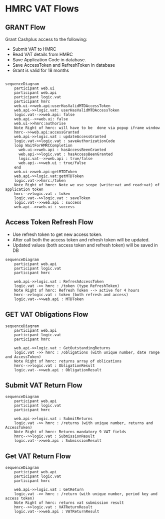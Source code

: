 # HMRC VAT Flows


## GRANT Flow
Grant Cashplus access to the following:
* Submit VAT to HMRC
* Read VAT details from HMRC
* Save Application Code in database.
* Save AccessToken and RefreshToken in database
* Grant is valid for 18 months


```mermaid

sequenceDiagram
    participant web.ui
    participant web.api
    participant logic.vat
    participant hmrc
    web.ui->>web.api:userHasValidMTDAccessToken
    web.api->>logic.vat: userHasValidMTDAccessToken
    logic.vat-->>web.api: false
    web.api-->>web.ui: false
    web.ui->>hmrc:authorise
    Note Right of hmrc: will have to be  done via popup iframe window
    hmrc-->>web.api:accessGranted
    web.api->>logic.vat : updateAccessGranted
    logic.vat->>logic.vat : saveAuthorizationCode
    loop WaitForHMRCCompletion
      web.ui->>web.api : hasAccessBeenGranted
      web.api->>logic.vat : hasAccessBeenGranted
      logic.vat-->>web.api : true/false
      web.api-->>web.ui : true/false
    end 
    web.ui->>web.api:getMTDToken
    web.api->>logic.vat:getMTDToken
    logic.vat->>hmrc:/token
    Note Right of hmrc: Note we use scope (write:vat and read:vat) of application token
    hmrc-->>logic.vat : token
    logic.vat-->>logic.vat : saveToken
    logic.vat-->>web.api : success
    web.api-->>web.ui : success

```

## Access Token Refresh Flow
* Use refresh token to get new access token.
* After call both the access token and refresh token will be updated.
* Updated values (both access token and refresh token) will be saved in DB


```mermaid
sequenceDiagram
    participant web.api
    participant logic.vat
    participant hmrc

    web.api->>logic.vat : RefreshAccessToken
    logic.vat ->> hmrc : /token (type RefreshToken)
    Note Right of hmrc: Refresh Token --> active for 4 hours
    hmrc-->>logic.vat : token (both refresh and access)
    logic.vat-->>web.api : MTDToken
```

## GET VAT Obligations Flow
```mermaid
sequenceDiagram
    participant web.api
    participant logic.vat
    participant hmrc

    web.api->>logic.vat : GetOutstandingReturns
    logic.vat ->> hmrc : /obligations (with unique number, date range and AccessToken)
    Note Right of hmrc: returns array of oblications
    hmrc-->>logic.vat : ObligationResult
    logic.vat-->>web.api : ObligationResult
```
    
## Submit VAT Return Flow
```mermaid
sequenceDiagram
    participant web.api
    participant logic.vat
    participant hmrc

    web.api->>logic.vat : SubmitReturns
    logic.vat ->> hmrc : /returns (with unique number, returns and AccessToken)
    Note Right of hmrc: Returns mandatory 9 VAT fields
    hmrc-->>logic.vat : SubmissionResult
    logic.vat-->>web.api : SubmissionResult
```

## Get VAT Return Flow
```mermaid
sequenceDiagram
    participant web.api
    participant logic.vat
    participant hmrc

    web.api->>logic.vat : GetReturn
    logic.vat ->> hmrc : /return (with unique number, period key and access token)
    Note Right of hmrc: returns vat submission result
    hmrc-->>logic.vat : VATReturnResult
    logic.vat-->>web.api : VATReturnResult
```

